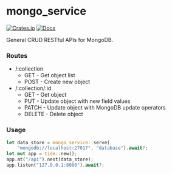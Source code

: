 # mongo_service
[![Crates.io](https://img.shields.io/crates/v/mongo_service.svg)](https://crates.io/crates/mongo_service)
[![Docs](https://docs.rs/mongo_service/badge.svg)](https://docs.rs/mongo_service)

General CRUD RESTful APIs for MongoDB.

### Routes

- /:collection
    - GET - Get object list
    - POST - Create new object
- /:collection/:id
    - GET - Get object
    - PUT - Update object with new field values
    - PATCH - Update object with MongoDB update operators
    - DELETE - Delete object

### Usage

```rust
let data_store = mongo_service::serve(
    "mongodb://localhost:27017", "database").await?;
let mut app = tide::new();
app.at("/api").nest(data_store);
app.listen("127.0.0.1:8080").await?;
```